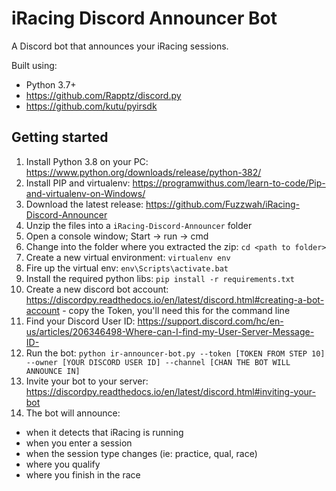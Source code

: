 # iRacing Discord Announcer Bot

A Discord bot that announces your iRacing sessions.

Built using:

* Python 3.7+
* https://github.com/Rapptz/discord.py
* https://github.com/kutu/pyirsdk

## Getting started

1. Install Python 3.8 on your PC: https://www.python.org/downloads/release/python-382/
2. Install PIP and virtualenv: https://programwithus.com/learn-to-code/Pip-and-virtualenv-on-Windows/
3. Download the latest release: https://github.com/Fuzzwah/iRacing-Discord-Announcer
4. Unzip the files into a `iRacing-Discord-Announcer` folder
5. Open a console window; Start -> run -> cmd
6. Change into the folder where you extracted the zip: `cd <path to folder>`
7. Create a new virtual environment: `virtualenv env`
8. Fire up the virtual env: `env\Scripts\activate.bat`
9. Install the required python libs: `pip install -r requirements.txt`
10. Create a new discord bot account: https://discordpy.readthedocs.io/en/latest/discord.html#creating-a-bot-account - copy the Token, you'll need this for the command line
11. Find your Discord User ID: https://support.discord.com/hc/en-us/articles/206346498-Where-can-I-find-my-User-Server-Message-ID-
12. Run the bot: `python ir-announcer-bot.py --token [TOKEN FROM STEP 10] --owner [YOUR DISCORD USER ID] --channel [CHAN THE BOT WILL ANNOUNCE IN]`
13. Invite your bot to your server: https://discordpy.readthedocs.io/en/latest/discord.html#inviting-your-bot
14. The bot will announce:
- when it detects that iRacing is running
- when you enter a session
- when the session type changes (ie: practice, qual, race)
- where you qualify
- where you finish in the race
